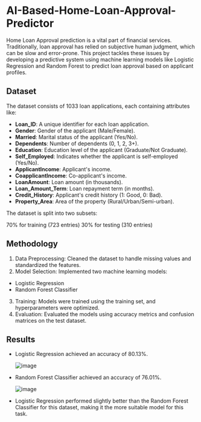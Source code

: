 # AI-Based-Home-Loan-Approval-Predictor
Home Loan Approval prediction is a vital part of financial services. Traditionally, loan approval has relied on subjective human judgment, which can be slow and error-prone. This project tackles these issues by developing a predictive system using machine learning models like Logistic Regression and Random Forest to predict loan approval based on applicant profiles.


## Dataset

The dataset consists of 1033 loan applications, each containing attributes like:

- **Loan_ID**: A unique identifier for each loan application.
- **Gender**: Gender of the applicant (Male/Female).
- **Married**: Marital status of the applicant (Yes/No).
- **Dependents**: Number of dependents (0, 1, 2, 3+).
- **Education**: Education level of the applicant (Graduate/Not Graduate).
- **Self_Employed**: Indicates whether the applicant is self-employed (Yes/No).
- **ApplicantIncome**: Applicant's income.
- **CoapplicantIncome**: Co-applicant's income.
- **LoanAmount**: Loan amount (in thousands).
- **Loan_Amount_Term**: Loan repayment term (in months).
- **Credit_History**: Applicant's credit history (1: Good, 0: Bad).
- **Property_Area**: Area of the property (Rural/Urban/Semi-urban).


The dataset is split into two subsets:

70% for training (723 entries)
30% for testing (310 entries)
## Methodology

1. Data Preprocessing: Cleaned the dataset to handle missing values and standardized the features.
2. Model Selection: Implemented two machine learning models:
- Logistic Regression
- Random Forest Classifier
3. Training: Models were trained using the training set, and hyperparameters were optimized.
4. Evaluation: Evaluated the models using accuracy metrics and confusion matrices on the test dataset.
## Results

- Logistic Regression achieved an accuracy of 80.13%.
  
  ![image](https://github.com/user-attachments/assets/59b8513e-d3fb-46d8-ab93-2bfb08493f32)

- Random Forest Classifier achieved an accuracy of 76.01%.
  
  ![image](https://github.com/user-attachments/assets/ad578de6-da03-4da5-a54d-3e89214f4985)

- Logistic Regression performed slightly better than the Random Forest Classifier for this dataset, making it the more suitable model for this task.
